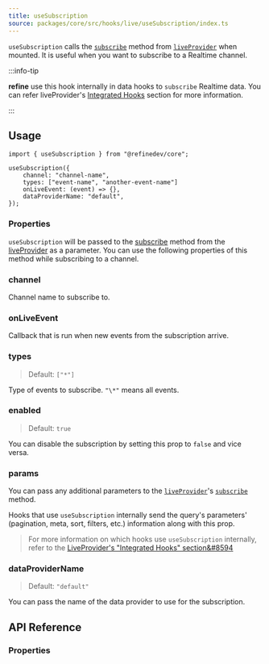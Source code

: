 ```yaml
---
title: useSubscription
source: packages/core/src/hooks/live/useSubscription/index.ts
---
```


`useSubscription` calls the [`subscribe`][live-provider-subscribe] method from [`liveProvider`][live-provider] when mounted. It is useful when you want to subscribe to a Realtime channel.

:::info-tip

**refine** use this hook internally in data hooks to `subscribe` Realtime data. You can refer liveProvider's [Integrated Hooks][integrated-hooks] section for more information.

:::

## Usage

```tsx
import { useSubscription } from "@refinedev/core";

useSubscription({
    channel: "channel-name",
    types: ["event-name", "another-event-name"]
    onLiveEvent: (event) => {},
    dataProviderName: "default",
});

```

### Properties

`useSubscription` will be passed to the [subscribe][live-provider-subscribe] method from the [liveProvider][live-provider] as a parameter. You can use the following properties of this method while subscribing to a channel.

### channel <PropTag required/>

Channel name to subscribe to.

### onLiveEvent <PropTag required/>

Callback that is run when new events from the subscription arrive.

### types

> Default: `["*"]`

Type of events to subscribe. `"\*"` means all events.

### enabled

> Default: `true`

You can disable the subscription by setting this prop to `false` and vice versa.

### params

You can pass any additional parameters to the [`liveProvider`][live-provider]'s [`subscribe`][live-provider-subscribe] method.

Hooks that use `useSubscription` internally send the query's parameters' (pagination, meta, sort, filters, etc.) information along with this prop.

> For more information on which hooks use `useSubscription` internally, refer to the [LiveProvider's "Integrated Hooks" section&#8594][integrated-hooks]

### dataProviderName

> Default: `"default"`

You can pass the name of the data provider to use for the subscription.

## API Reference

### Properties

<PropsTable module="@refinedev/core/useSubscription"  />

[live-provider]: /docs/api-reference/core/providers/live-provider
[live-provider-subscribe]: /docs/api-reference/core/providers/live-provider/#subscribe
[integrated-hooks]: /docs/api-reference/core/providers/live-provider/#integrated-hooks
